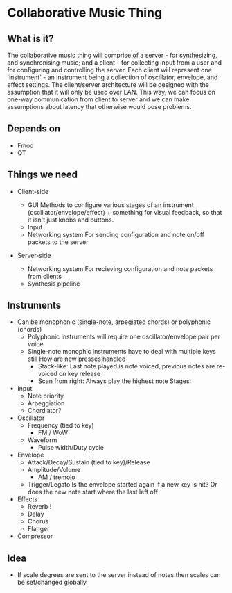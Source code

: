 Collaborative Music Thing
=========================

What is it?
-----------
The collaborative music thing will comprise of a server - for synthesizing, and synchronising music; and a client - for collecting input from a user and for configuring and controlling the server. Each client will represent one 'instrument' - an instrument being a collection of oscillator, envelope, and effect settings. The client/server architecture will be designed with the assumption that it will only be used over LAN. This way, we can focus on one-way communication from client to server and we can make assumptions about latency that otherwise would pose problems.

Depends on
--------------------------
- Fmod
- QT

Things we need
--------------
- Client-side
    - GUI
        Methods to configure various stages of an instrument (oscillator/envelope/effect) + something for visual feedback, so that it isn't just knobs and buttons.
    - Input
    - Networking system
        For sending configuration and note on/off packets to the server

- Server-side
    - Networking system
        For recieving configuration and note packets from clients
    - Synthesis pipeline


Instruments
-----------
- Can be monophonic (single-note, arpegiated chords) or polyphonic (chords)
    - Polyphonic instruments will require one oscillator/envelope pair per voice
    - Single-note monophic instruments have to deal with multiple keys still
        How are new presses handled
        - Stack-like: Last note played is note voiced, previous notes are re-voiced on key release
        - Scan from right: Always play the highest note
Stages:
- Input
    - Note priority
    - Arpeggiation
    - Chordiator?
- Oscillator
    - Frequency (tied to key)
        - FM / WoW
    - Waveform
        - Pulse width/Duty cycle
- Envelope
    - Attack/Decay/Sustain (tied to key)/Release
    - Amplitude/Volume
        - AM / tremolo
    - Trigger/Legato
        Is the envelope started again if a new key is hit?
        Or does the new note start where the last left off
- Effects
    - Reverb !
    - Delay
    - Chorus
    - Flanger
- Compressor

Idea
----
- If scale degrees are sent to the server instead of notes then scales can be set/changed globally
